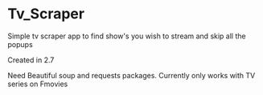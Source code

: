 # Tv_Scraper
Simple tv scraper app to find show's you wish to stream and skip all the popups

Created in 2.7

Need Beautiful soup and requests packages. Currently only works with TV series on Fmovies
